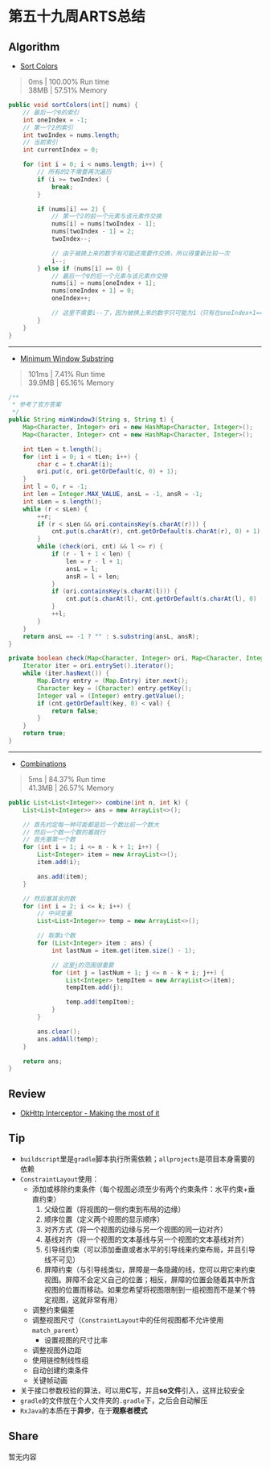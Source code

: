 # 第五十九周ARTS总结
## Algorithm
- [Sort Colors](https://leetcode.com/problems/sort-colors/)
> 0ms | 100.00% Run time  
> 38MB | 57.51% Memory
```java
public void sortColors(int[] nums) {
    // 最后一个0的索引
    int oneIndex = -1;
    // 第一个2的索引
    int twoIndex = nums.length;
    // 当前索引
    int currentIndex = 0;

    for (int i = 0; i < nums.length; i++) {
        // 所有的2不需要再次遍历
        if (i >= twoIndex) {
            break;
        }

        if (nums[i] == 2) {
            // 第一个2的前一个元素与该元素作交换
            nums[i] = nums[twoIndex - 1];
            nums[twoIndex - 1] = 2;
            twoIndex--;

            // 由于被换上来的数字有可能还需要作交换，所以得重新比较一次
            i--;
        } else if (nums[i] == 0) {
            // 最后一个0的后一个元素与该元素作交换
            nums[i] = nums[oneIndex + 1];
            nums[oneIndex + 1] = 0;
            oneIndex++;

            // 这里不需要i--了，因为被换上来的数字只可能为1（只有在oneIndex+1==i的时候才为0）
        }
    }
}
```
----

- [Minimum Window Substring](https://leetcode.com/problems/minimum-window-substring/)
> 101ms | 7.41% Run time  
> 39.9MB | 65.16% Memory
```java
/**
 * 参考了官方答案
 */
public String minWindow3(String s, String t) {
    Map<Character, Integer> ori = new HashMap<Character, Integer>();
    Map<Character, Integer> cnt = new HashMap<Character, Integer>();

    int tLen = t.length();
    for (int i = 0; i < tLen; i++) {
        char c = t.charAt(i);
        ori.put(c, ori.getOrDefault(c, 0) + 1);
    }
    int l = 0, r = -1;
    int len = Integer.MAX_VALUE, ansL = -1, ansR = -1;
    int sLen = s.length();
    while (r < sLen) {
        ++r;
        if (r < sLen && ori.containsKey(s.charAt(r))) {
            cnt.put(s.charAt(r), cnt.getOrDefault(s.charAt(r), 0) + 1);
        }
        while (check(ori, cnt) && l <= r) {
            if (r - l + 1 < len) {
                len = r - l + 1;
                ansL = l;
                ansR = l + len;
            }
            if (ori.containsKey(s.charAt(l))) {
                cnt.put(s.charAt(l), cnt.getOrDefault(s.charAt(l), 0) - 1);
            }
            ++l;
        }
    }
    return ansL == -1 ? "" : s.substring(ansL, ansR);
}

private boolean check(Map<Character, Integer> ori, Map<Character, Integer> cnt) {
    Iterator iter = ori.entrySet().iterator();
    while (iter.hasNext()) {
        Map.Entry entry = (Map.Entry) iter.next();
        Character key = (Character) entry.getKey();
        Integer val = (Integer) entry.getValue();
        if (cnt.getOrDefault(key, 0) < val) {
            return false;
        }
    }
    return true;
}
```
----

- [Combinations](https://leetcode.com/problems/combinations/)
> 5ms | 84.37% Run time  
> 41.3MB | 26.57% Memory
```java
public List<List<Integer>> combine(int n, int k) {
    List<List<Integer>> ans = new ArrayList<>();

    // 首先约定每一种可能都是后一个数比前一个数大
    // 然后一个数一个数的塞就行
    // 首先塞第一个数
    for (int i = 1; i <= n - k + 1; i++) {
        List<Integer> item = new ArrayList<>();
        item.add(i);

        ans.add(item);
    }

    // 然后塞其余的数
    for (int i = 2; i <= k; i++) {
        // 中间变量
        List<List<Integer>> temp = new ArrayList<>();

        // 取第i个数
        for (List<Integer> item : ans) {
            int lastNum = item.get(item.size() - 1);

            // 这里j的范围很重要
            for (int j = lastNum + 1; j <= n - k + i; j++) {
                List<Integer> tempItem = new ArrayList<>(item);
                tempItem.add(j);

                temp.add(tempItem);
            }
        }

        ans.clear();
        ans.addAll(temp);
    }

    return ans;
}
```

## Review
- [OkHttp Interceptor - Making the most of it](https://blog.mindorks.com/okhttp-interceptor-making-the-most-of-it)

## Tip
+ `buildscript`里是`gradle`脚本执行所需依赖；`allprojects`是项目本身需要的依赖
+ `ConstraintLayout`使用：
    + 添加或移除约束条件（每个视图必须至少有两个约束条件：水平约束+垂直约束）
        1. 父级位置（将视图的一侧约束到布局的边缘）
        2. 顺序位置（定义两个视图的显示顺序）
        3. 对齐方式（将一个视图的边缘与另一个视图的同一边对齐）
        4. 基线对齐（将一个视图的文本基线与另一个视图的文本基线对齐）
        5. 引导线约束（可以添加垂直或者水平的引导线来约束布局，并且引导线不可见）
        6. 屏障约束（与引导线类似，屏障是一条隐藏的线，您可以用它来约束视图。屏障不会定义自己的位置；相反，屏障的位置会随着其中所含视图的位置而移动。如果您希望将视图限制到一组视图而不是某个特定视图，这就非常有用）
    + 调整约束偏差
    + 调整视图尺寸（`ConstraintLayout`中的任何视图都不允许使用`match_parent`）
        + 设置视图的尺寸比率
    + 调整视图外边距
    + 使用链控制线性组
    + 自动创建约束条件
    + 关键帧动画
+ 关于接口参数校验的算法，可以用**C**写，并且**so文件**引入，这样比较安全
+ `gradle`的文件放在个人文件夹的`.gradle`下，之后会自动解压
+ `RxJava`的本质在于**异步**，在于**观察者模式**

## Share
暂无内容